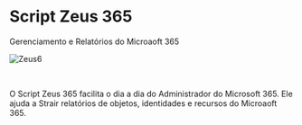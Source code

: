 # Script Zeus 365
Gerenciamento e Relatórios do Microaoft 365 

![Zeus6](https://github.com/user-attachments/assets/25c417dc-6545-4691-baaa-b46f2054c9e0)

<br>

O Script Zeus 365 facilita o dia a dia do Administrador do Microsoft 365. Ele ajuda a Strair relatórios de objetos, identidades e recursos do Microaoft 365.

